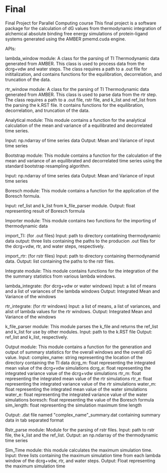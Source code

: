# Final
Final Project for Parallel Computing course
This final project is a software package for the calculation of dG values from thermodynamic integration of alchemical absolute binding free energy simulations of protein-ligand systems generated using the AMBER pmemd.cuda engine.



APIs:

lambda_window module: A class for the parsing of TI Thermodynamic data generated from AMBER. This class is used to process data from the dcrg+vdw and water steps. The class requires a path to a .out file for inititalization, and contains functions for the equilibration, decorrelation, and truncation of the data.

rtr_window module: A class for the parsing of TI Thermodynamic data generated from AMBER. This class is used to parse data from the rtr step. The class requires a path to a .out file, rstr file, and k_list and ref_list from the parsing the k.RST file. It contains functions for the equilibration, decorrelation, and truncation of the data.

Analytical module: This module contains a function for the analytical calculation of the mean and variance of a equilibrated and decorrelated time series.

Input: np.ndarray of time series data
Output: Mean and Variance of input time series

Bootstrap module: This module contains a function for the calculation of the mean and variance of an equilibrated and decorrelated time series using the standard bootstrap resampling algorithm.

Input: np.ndarray of time series data
Output: Mean and Variance of input time series

Boresch module: This module contains a function for the application of the Boresch formula.

Input: ref_list and k_list from k_file_parser module.
Output: float representing result of Boresch formula

Importer module: This module contains two functions for the importing of thermodynamic data

import_TI: (for .out files)
Input: path to directory contatining thermodynamic data
output: three lists containing the paths to the producion .out files for the dcrg+vdw, rtr, and water steps, respectively.

import_rtr: (for rstr files)
Input: path to directory containing thermodynamid data.
Output: list containing the paths to the rstr files.

Integrate module: This module contains functions for the integration of the the summary statistics from various lambda windows.

lambda_integrate: (for dcrg+vdw or water windows)
Input: a list of means and a list of variances of the lambda windows
Output: Integrated Mean and Variance of the windows

rtr_integrate: (for rtr windows)
Input: a list of means, a list of variances, and alist of lambda values for the rtr windows.
Output: Integrated Mean and Variance of the windows

k_file_parser module: This module parses the k_file and returns the ref_list and k_list for use by other modules.
Input: path to the k.RST file
Output: ref_list and k_list, respectively.

Output module: This module contains a function for the generation and output of summary statistics for the overall windows and the overall dG value.
Input: 
complex_name: string representing the location of the directory containing the TI data
dcrg_m: float representing the integrated mean value of the dcrg+vdw simulations
dcrg_e: float representing the integrated variance value of the dcrg+vdw simulations
rtr_m: float representing the integrated mean value of the rtr simulations
rtr_e: float representing the integrated variance value of the rtr simulations
water_m: float representing the integrated mean value of the water simulations
water_e: float representing the integrated variance value of the water simulations
boresch: float representing the value of the Boresch formula
sim_length: float representing the simulation maximum time length

Output: .dat file named "complex_name"_summary.dat containing summary data in tab separated format

Rstr_parse module: Module for the parsing of rstr files.
Input: path to rstr file, the k_list and the ref_list.
Output: an np.ndarray of the thermodynamic time series

Sim_Time module: this module calculates the maximum simulation time.
Input: three lists containing the maximum simulation time from each lambda window of the dcrg+vdw, rtr, and water steps.
Output: Float representing the maximum simulation time
